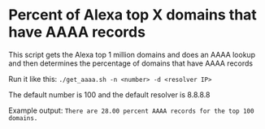 # Percent of Alexa top X domains that have AAAA records
This script gets the Alexa top 1 million domains and does an AAAA lookup and then determines the percentage of domains that have AAAA records

Run it like this:
`./get_aaaa.sh -n <number> -d <resolver IP>`

The default number is 100 and the default resolver is 8.8.8.8

Example output:
`There are 28.00 percent AAAA records for the top 100 domains.`
